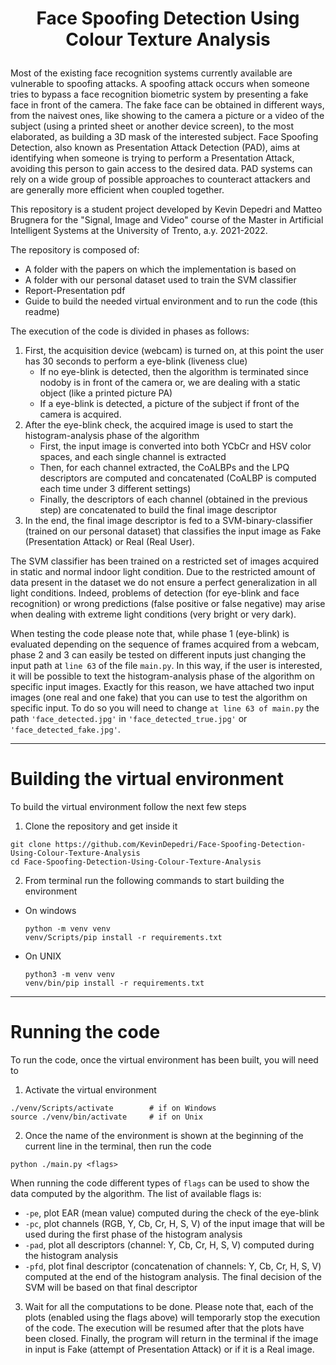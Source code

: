 # <p align="center">Face Spoofing Detection Using Colour Texture Analysis</p> 

Most of the existing face recognition systems currently available are vulnerable to spoofing attacks. A spoofing attack occurs when someone tries to bypass a face recognition biometric system by presenting a fake face in front of the camera. The fake face can be obtained in different ways, from the naivest ones, like showing to the camera a picture or a video of the subject (using a printed sheet or another device screen), to the most elaborated, as building a 3D mask of the interested subject. Face Spoofing Detection, also known as Presentation Attack Detection (PAD), aims at identifying when someone is trying to perform a Presentation Attack, avoiding this person to gain access to the desired data. PAD systems can rely on a wide group of possible approaches to counteract attackers and are generally more efficient when coupled together.

This repository is a student project developed by Kevin Depedri and Matteo Brugnera for the "Signal, Image and Video" course of the Master in Artificial Intelligent Systems at the University of Trento, a.y. 2021-2022.

The repository is composed of:
- A folder with the papers on which the implementation is based on
- A folder with our personal dataset used to train the SVM classifier
- Report-Presentation pdf
- Guide to build the needed virtual environment and to run the code (this readme)

The execution of the code is divided in phases as follows:
1. First, the acquisition device (webcam) is turned on, at this point the user has 30 seconds to perform a eye-blink (liveness clue)
    - If no eye-blink is detected, then the algorithm is terminated since nodoby is in front of the camera or, we are dealing with a static object (like a printed picture PA)
    - If a eye-blink is detected, a picture of the subject if front of the camera is acquired. 
2. After the eye-blink check, the acquired image is used to start the histogram-analysis phase of the algorithm
    - First, the input image is converted into both YCbCr and HSV color spaces, and each single channel is extracted
    - Then, for each channel extracted, the CoALBPs and the LPQ descriptors are computed and concatenated (CoALBP is computed each time under 3 different settings)
    - Finally, the descriptors of each channel (obtained in the previous step) are concatenated to build the final image descriptor
3. In the end, the final image descriptor is fed to a SVM-binary-classifier (trained on our personal dataset) that classifies the input image as Fake (Presentation Attack) or Real (Real User).

The SVM classifier has been trained on a restricted set of images acquired in static and normal indoor light condition. Due to the restricted amount of data present in the dataset we do not ensure a perfect generalization in all light conditions. Indeed, problems of detection (for eye-blink and face recognition) or wrong predictions (false positive or false negative) may arise when dealing with extreme light conditions (very bright or very dark). 

When testing the code please note that, while phase 1 (eye-blink) is evaluated depending on the sequence of frames acquired from a webcam, phase 2 and 3 can easily be tested on different inputs just changing the input path at ``line 63`` of the file ``main.py``. In this way, if the user is interested, it will be possible to text the histogram-analysis phase of the algorithm on specific input images. Exactly for this reason, we have attached two input images (one real and one fake) that you can use to test the algorithm on specific input. To do so you will need to change ``at line 63 of main.py`` the path ``'face_detected.jpg'`` in ``'face_detected_true.jpg'`` or ``'face_detected_fake.jpg'``.

****
# Building the virtual environment
To build the virtual environment follow the next few steps
  1. Clone the repository and get inside it
  ```shell
  git clone https://github.com/KevinDepedri/Face-Spoofing-Detection-Using-Colour-Texture-Analysis
  cd Face-Spoofing-Detection-Using-Colour-Texture-Analysis
  ```
  2. From terminal run the following commands to start building the environment
  - On windows
      ```shell
      python -m venv venv
      venv/Scripts/pip install -r requirements.txt
      ```
  - On UNIX 
      ```shell
      python3 -m venv venv
      venv/bin/pip install -r requirements.txt
      ```
  
****
# Running the code
To run the code, once the virtual environment has been built, you will need to
  1. Activate the virtual environment
  ```shell
  ./venv/Scripts/activate        # if on Windows
  source ./venv/bin/activate     # if on Unix
  ```
  2. Once the name of the environment is shown at the beginning of the current line in the terminal, then run the code
  ```shell
  python ./main.py <flags>
  ```
  When running the code different types of ``flags`` can be used to show the data computed by the algorithm. The list of available flags is:
  - ``-pe``, plot EAR (mean value) computed during the check of the eye-blink
  - ``-pc``, plot channels (RGB, Y, Cb, Cr, H, S, V) of the input image that will be used during the first phase of the histogram analysis
  - ``-pad``, plot all descriptors (channel: Y, Cb, Cr, H, S, V) computed during the histogram analysis
  - ``-pfd``, plot final descriptor (concatenation of channels: Y, Cb, Cr, H, S, V) computed at the end of the histogram analysis. The final decision of the SVM will be based on that final descriptor
  3. Wait for all the computations to be done. Please note that, each of the plots (enabled using the flags above) will temporarly stop the execution of the code. The execution will be resumed after that the plots have been closed. Finally, the program will return in the terminal if the image in input is Fake (attempt of Presentation Attack) or if it is a Real image.
